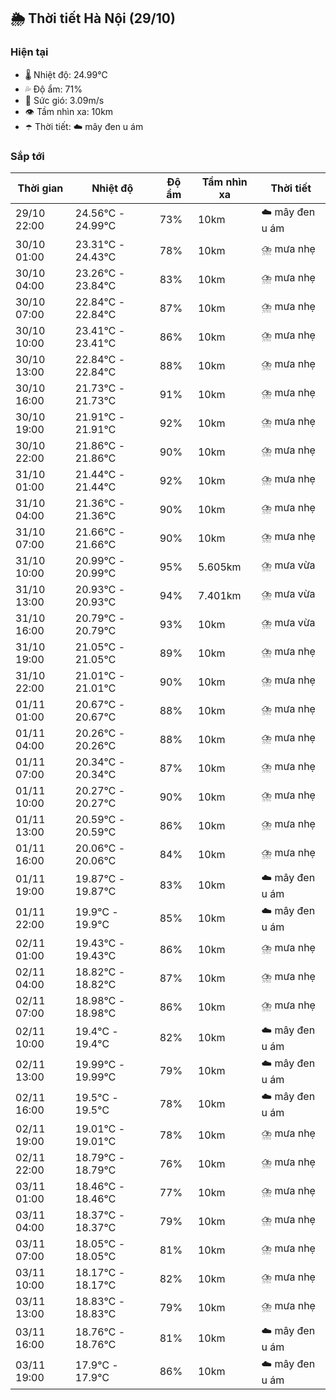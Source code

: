 ## 🌦️ Thời tiết Hà Nội (29/10)

### Hiện tại

- 🌡️ Nhiệt độ: 24.99℃
- 💦 Độ ẩm: 71%
- 💨 Sức gió: 3.09m/s
- 👁️ Tầm nhìn xa: 10km
- ☂️ Thời tiết: ☁️ mây đen u ám

### Sắp tới

| Thời gian | Nhiệt độ | Độ ẩm | Tầm nhìn xa | Thời tiết |
| --- | --- | --- | --- | --- |
| 29/10 22:00 | 24.56℃ - 24.99℃ | 73% | 10km | ☁️ mây đen u ám |
| 30/10 01:00 | 23.31℃ - 24.43℃ | 78% | 10km | ⛈️ mưa nhẹ |
| 30/10 04:00 | 23.26℃ - 23.84℃ | 83% | 10km | ⛈️ mưa nhẹ |
| 30/10 07:00 | 22.84℃ - 22.84℃ | 87% | 10km | ⛈️ mưa nhẹ |
| 30/10 10:00 | 23.41℃ - 23.41℃ | 86% | 10km | ⛈️ mưa nhẹ |
| 30/10 13:00 | 22.84℃ - 22.84℃ | 88% | 10km | ⛈️ mưa nhẹ |
| 30/10 16:00 | 21.73℃ - 21.73℃ | 91% | 10km | ⛈️ mưa nhẹ |
| 30/10 19:00 | 21.91℃ - 21.91℃ | 92% | 10km | ⛈️ mưa nhẹ |
| 30/10 22:00 | 21.86℃ - 21.86℃ | 90% | 10km | ⛈️ mưa nhẹ |
| 31/10 01:00 | 21.44℃ - 21.44℃ | 92% | 10km | ⛈️ mưa nhẹ |
| 31/10 04:00 | 21.36℃ - 21.36℃ | 90% | 10km | ⛈️ mưa nhẹ |
| 31/10 07:00 | 21.66℃ - 21.66℃ | 90% | 10km | ⛈️ mưa nhẹ |
| 31/10 10:00 | 20.99℃ - 20.99℃ | 95% | 5.605km | ⛈️ mưa vừa |
| 31/10 13:00 | 20.93℃ - 20.93℃ | 94% | 7.401km | ⛈️ mưa vừa |
| 31/10 16:00 | 20.79℃ - 20.79℃ | 93% | 10km | ⛈️ mưa vừa |
| 31/10 19:00 | 21.05℃ - 21.05℃ | 89% | 10km | ⛈️ mưa nhẹ |
| 31/10 22:00 | 21.01℃ - 21.01℃ | 90% | 10km | ⛈️ mưa nhẹ |
| 01/11 01:00 | 20.67℃ - 20.67℃ | 88% | 10km | ⛈️ mưa nhẹ |
| 01/11 04:00 | 20.26℃ - 20.26℃ | 88% | 10km | ⛈️ mưa nhẹ |
| 01/11 07:00 | 20.34℃ - 20.34℃ | 87% | 10km | ⛈️ mưa nhẹ |
| 01/11 10:00 | 20.27℃ - 20.27℃ | 90% | 10km | ⛈️ mưa nhẹ |
| 01/11 13:00 | 20.59℃ - 20.59℃ | 86% | 10km | ⛈️ mưa nhẹ |
| 01/11 16:00 | 20.06℃ - 20.06℃ | 84% | 10km | ⛈️ mưa nhẹ |
| 01/11 19:00 | 19.87℃ - 19.87℃ | 83% | 10km | ☁️ mây đen u ám |
| 01/11 22:00 | 19.9℃ - 19.9℃ | 85% | 10km | ☁️ mây đen u ám |
| 02/11 01:00 | 19.43℃ - 19.43℃ | 86% | 10km | ⛈️ mưa nhẹ |
| 02/11 04:00 | 18.82℃ - 18.82℃ | 87% | 10km | ⛈️ mưa nhẹ |
| 02/11 07:00 | 18.98℃ - 18.98℃ | 86% | 10km | ⛈️ mưa nhẹ |
| 02/11 10:00 | 19.4℃ - 19.4℃ | 82% | 10km | ☁️ mây đen u ám |
| 02/11 13:00 | 19.99℃ - 19.99℃ | 79% | 10km | ☁️ mây đen u ám |
| 02/11 16:00 | 19.5℃ - 19.5℃ | 78% | 10km | ☁️ mây đen u ám |
| 02/11 19:00 | 19.01℃ - 19.01℃ | 78% | 10km | ⛈️ mưa nhẹ |
| 02/11 22:00 | 18.79℃ - 18.79℃ | 76% | 10km | ⛈️ mưa nhẹ |
| 03/11 01:00 | 18.46℃ - 18.46℃ | 77% | 10km | ⛈️ mưa nhẹ |
| 03/11 04:00 | 18.37℃ - 18.37℃ | 79% | 10km | ⛈️ mưa nhẹ |
| 03/11 07:00 | 18.05℃ - 18.05℃ | 81% | 10km | ⛈️ mưa nhẹ |
| 03/11 10:00 | 18.17℃ - 18.17℃ | 82% | 10km | ⛈️ mưa nhẹ |
| 03/11 13:00 | 18.83℃ - 18.83℃ | 79% | 10km | ⛈️ mưa nhẹ |
| 03/11 16:00 | 18.76℃ - 18.76℃ | 81% | 10km | ☁️ mây đen u ám |
| 03/11 19:00 | 17.9℃ - 17.9℃ | 86% | 10km | ☁️ mây đen u ám |
